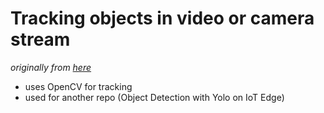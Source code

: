 # Tracking objects in video or camera stream #
*originally from [here](https://www.pyimagesearch.com/2018/08/06/tracking-multiple-objects-with-opencv/)*

- uses OpenCV for tracking
- used for another repo (Object Detection with Yolo on IoT Edge)
